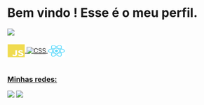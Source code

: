 # Bem vindo ! Esse é o meu perfil.

<div>
  <a href="https://github.com/juancarlosTI">
  <img height="180em" src="https://github-readme-stats.vercel.app/api/top-langs/?username=juancarlosTI&layout=compact&langs_count=6&theme=tokyonight"/>
</div>
<div style="display: inline_block"><br>
  <img align="center" alt="Js" height="30" width="40" src="https://raw.githubusercontent.com/devicons/devicon/master/icons/javascript/javascript-plain.svg">
  <img align="center" alt="CSS" height="30" width="40" src="https://raw.githubusercontent.com/devicons/devicon/master/icons/react/typescript-original.svg">
  <img align="center" alt="CSS" height="30" width="40" src="https://raw.githubusercontent.com/devicons/devicon/master/icons/react/react-original.svg">
</div>
 
 
 
 <br>
 
  ### Minhas redes:
 
<div> 
  <a href="https://instagram.com/wildjj1" target="_blank"><img src="https://img.shields.io/badge/-Instagram-%23E4405F?style=for-the-badge&logo=instagram&logoColor=white" target="_blank"></a>
  <a href = "mailto:juancarlosapo12@gmail.com"><img src="https://img.shields.io/badge/-Gmail-%23333?style=for-the-badge&logo=gmail&logoColor=white" target="_blank"></a>
  
<!--![snake gif](https://github.com/juancarlosTI/juancarlosTI/blob/output/github-contribution-grid-snake.svg)-->

</div>
